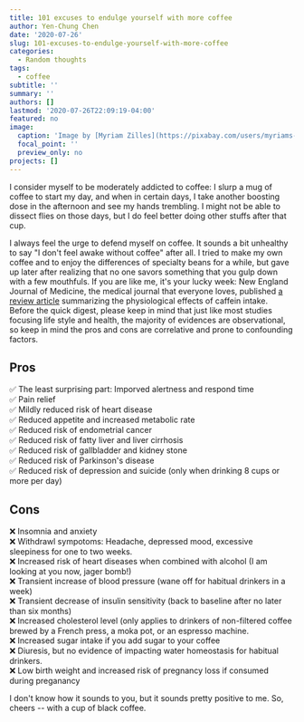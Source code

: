 ```yaml
---
title: 101 excuses to endulge yourself with more coffee
author: Yen-Chung Chen
date: '2020-07-26'
slug: 101-excuses-to-endulge-yourself-with-more-coffee
categories:
  - Random thoughts
tags:
  - coffee
subtitle: ''
summary: ''
authors: []
lastmod: '2020-07-26T22:09:19-04:00'
featured: no
image:
  caption: 'Image by [Myriam Zilles](https://pixabay.com/users/myriams-fotos-1627417/?utm_source=link-attribution&utm_medium=referral&utm_campaign=image&utm_content=2317201) from [Pixabay](https://pixabay.com/) '
  focal_point: ''
  preview_only: no
projects: []
---
```


I consider myself to be moderately addicted to coffee: I slurp a mug of coffee to start my day, and when in certain days, I take another boosting dose in the afternoon and see my hands trembling. I might not be able to dissect flies on those days, but I do feel better doing other stuffs after that cup.

I always feel the urge to defend myself on coffee. It sounds a bit unhealthy to say "I don't feel awake without coffee" after all. I tried to make my own coffee and to enjoy the differences of specialty beans for a while, but gave up later after realizing that no one savors something that you gulp down with a few mouthfuls. If you are like me, it's your lucky week: New England Journal of Medicine, the medical journal that everyone loves, published [a review article](https://doi.org/10.1056/NEJMra1816604) summarizing the physiological effects of caffein intake. Before the quick digest, please keep in mind that just like most studies focusing life style and health, the majority of evidences are observational, so keep in mind the pros and cons are correlative and prone to confounding factors.

## Pros

✅ The least surprising part: Imporved alertness and respond time  
✅ Pain relief  
✅ Mildly reduced risk of heart disease  
✅ Reduced appetite and increased metabolic rate  
✅ Reduced risk of endometrial cancer  
✅ Reduced risk of fatty liver and liver cirrhosis  
✅ Reduced risk of gallbladder and kidney stone  
✅ Reduced risk of Parkinson's disease  
✅ Reduced risk of depression and suicide (only when drinking 8 cups or more per day)  

## Cons

❌ Insomnia and anxiety  
❌ Withdrawl sympotoms: Headache, depressed mood, excessive sleepiness for one to two weeks.  
❌ Increased risk of heart diseases when combined with alcohol (I am looking at you now, jager bomb!)  
❌ Transient increase of blood pressure (wane off for habitual drinkers in a week)    
❌ Transient decrease of insulin sensitivity (back to baseline after no later than six months)  
❌ Increased cholesterol level (only applies to drinkers of non-filtered coffee brewed by a French   press, a moka pot, or an espresso machine.  
❌ Increased sugar intake if you add sugar to your coffee  
❌ Diuresis, but no evidence of impacting water homeostasis for habitual drinkers.  
❌ Low birth weight and increased risk of pregnancy loss if consumed during preganancy  

I don't know how it sounds to you, but it sounds pretty positive to me. So, cheers -- with a cup of black coffee.
